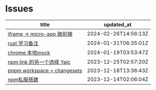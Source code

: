 # Issues
| title | updated_at |
| --- | --- |
| [iframe -> micro-app 微前端](https://github.com/sxy15/ISSUE/issues/7) | 2024-02-26T14:56:13Z |
| [rust 学习备注](https://github.com/sxy15/ISSUE/issues/5) | 2024-01-31T06:35:01Z |
| [chrome 本地mock](https://github.com/sxy15/ISSUE/issues/6) | 2024-01-19T03:53:47Z |
| [npm link 的另一个选择 Yalc](https://github.com/sxy15/ISSUE/issues/4) | 2023-12-25T02:57:20Z |
| [pnpm workspace + changesets](https://github.com/sxy15/ISSUE/issues/3) | 2023-12-18T13:36:43Z |
| [npm私服搭建](https://github.com/sxy15/ISSUE/issues/1) | 2023-12-14T02:06:04Z |
